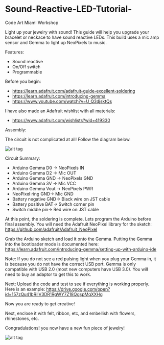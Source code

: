 # Sound-Reactive-LED-Tutorial-
Code Art Miami Workshop

Light up your jewelry with sound!
This guide will help you upgrade your bracelet or neckace to have sound reactive LEDs. 
This build uses a mic amp sensor and Gemma to light up NeoPixels to music. 

Features:
- Sound reactive
- On/Off switch
- Programmable

Before you begin: 
- https://learn.adafruit.com/adafruit-guide-excellent-soldering
- https://learn.adafruit.com/introducing-gemma
- https://www.youtube.com/watch?v=U_Q3djsktQs 

I have also made an Adafruit wishlist with all materials: 
- https://www.adafruit.com/wishlists?wid=419330 

Assembly:

The circuit is not complicated at all! Follow the diagram below. 

![alt tag](http://www.taylorgandolfi.com/wp-content/uploads/2017/04/Screen-Shot-2017-04-17-at-7.31.58-PM.png)



Circuit Summary:
- Arduino Gemma D0 -> NeoPixels IN
- Arduino Gemma D2 -> Mic OUT
- Arduino Gemma GND -> NeoPixels GND
- Arduino Gemma 3V -> Mic VCC
- Arduino Gemma Vout -> NeoPixels PWR
- NeoPixel ring GND-> Mic GND
- Battery negative GND-> Black wire on JST cable
- Battery positive BAT-> Switch corner pin
- Switch middle pin-> Red wire on JST cable

At this point, the soldering is complete. Lets program the Arduino before final assembly. You will need the Adafruit NeoPixel library for the sketch: https://github.com/adafruit/Adafruit_NeoPixel 

Grab the Arduino sketch and load it onto the Gemma. Putting the Gemma into the bootloader mode is documented here: https://learn.adafruit.com/introducing-gemma/setting-up-with-arduino-ide 

Note: If you do not see a red pulsing light when you plug your Gemma in, it is because you do not have the correct USB port. Gemma is only compatible with USB 2.0 (most new computers have USB 3.0). You will need to buy an adaptor to get this to work. 

Next: 
Upload the code and test to see if everything is working properly. Here is an example: https://drive.google.com/open?id=157zQu41bRiIV3DR1RgWY7Z18QgspMqXXHg 

Now you are ready to get creative!

Next, enclose it with felt, ribbon, etc, and embellish with flowers, rhinestones, etc. 

Congradulations! you now have a new fun piece of jewelry! 

![alt tag](http://www.taylorgandolfi.com/wp-content/uploads/2017/02/IMG_20170219_194937.jpg)


